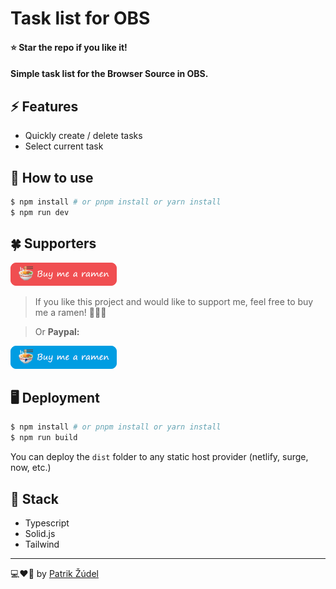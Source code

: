 # Task list for OBS
#### ⭐️ Star the repo if you like it!
#### Simple task list for the Browser Source in OBS.

## ⚡ Features
- Quickly create / delete tasks
- Select current task

## 📖 How to use

```bash
$ npm install # or pnpm install or yarn install
$ npm run dev
```
## 🍀 Supporters

**[!["Buy Me A Ramen"](https://raw.githubusercontent.com/patrikzudel/patrikzudel/main/ramen.png)](https://www.buymeacoffee.com/patrikzero)**

> If you like this project and would like to support me, feel free to buy me a ramen! 🍜🍜🍜

> Or **Paypal:**

**[!["Buy Me A Ramen"](https://raw.githubusercontent.com/patrikzudel/patrikzudel/main/ramenpaypal.png)](https://ko-fi.com/patrikzudel)**

## 🖥️ Deployment

```bash
$ npm install # or pnpm install or yarn install
$ npm run build
```
You can deploy the `dist` folder to any static host provider (netlify, surge, now, etc.)

## 📃 Stack
- Typescript
- Solid.js
- Tailwind

---

💻❤🍲 by [Patrik Žúdel](https://twitter.com/PatrikZero)
